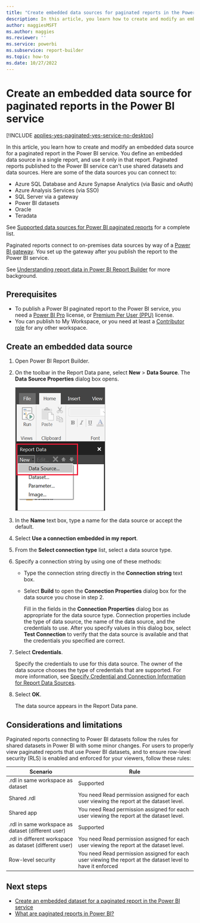 ```yaml
---
title: "Create embedded data sources for paginated reports in the Power BI service"
description: In this article, you learn how to create and modify an embedded data source in a paginated report in the Power BI service.
author: maggiesMSFT
ms.author: maggies
ms.reviewer: ''
ms.service: powerbi
ms.subservice: report-builder
ms.topic: how-to
ms.date: 10/27/2022
---
```


# Create an embedded data source for paginated reports in the Power BI service

[!INCLUDE [applies-yes-paginated-yes-service-no-desktop](../includes/applies-yes-paginated-yes-service-no-desktop.md)] 

In this article, you learn how to create and modify an embedded data source for a paginated report in the Power BI service. You define an embedded data source in a single report, and use it only in that report. Paginated reports published to the Power BI service can't use shared datasets and data sources. Here are some of the data sources you can connect to:

- Azure SQL Database and Azure Synapse Analytics (via Basic and oAuth)
- Azure Analysis Services (via SSO)
- SQL Server via a gateway
- Power BI datasets
- Oracle
- Teradata

See [Supported data sources for Power BI paginated reports](paginated-reports-data-sources.md) for a complete list.

Paginated reports connect to on-premises data sources by way of a [Power BI gateway](../connect-data/service-gateway-onprem.md). You set up the gateway after you publish the report to the Power BI service.

See [Understanding report data in Power BI Report Builder](report-builder-data.md) for more background.


## Prerequisites 

- To publish a Power BI paginated report to the Power BI service, you need a [Power BI Pro](../fundamentals/service-self-service-signup-for-power-bi.md) license, or [Premium Per User (PPU)](../enterprise/service-premium-per-user-faq.yml) license.
- You can publish to My Workspace, or you need at least a [Contributor role](../collaborate-share/service-roles-new-workspaces.md#workspace-roles) for any other workspace.

## Create an embedded data source
  
1. Open Power BI Report Builder.

1. On the toolbar in the Report Data pane, select **New** > **Data Source**. The **Data Source Properties** dialog box opens.

   ![New Data Source](media/paginated-reports-embedded-data-source/power-bi-paginated-new-data-source.png)
  
1. In the **Name** text box, type a name for the data source or accept the default.  
  
1. Select **Use a connection embedded in my report**.  
  
1. From the **Select connection type** list, select a data source type. 

1. Specify a connection string by using one of these methods:  
  
   - Type the connection string directly in the **Connection string** text box. 
  
   - Select **Build** to open the **Connection Properties** dialog box for the data source you chose in step 2.  
  
     Fill in the fields in the **Connection Properties** dialog box as appropriate for the data source type. Connection properties include the type of data source, the name of the data source, and the credentials to use. After you specify values in this dialog box, select **Test Connection** to verify that the data source is available and that the credentials you specified are correct.  
  
1. Select **Credentials**.  
  
   Specify the credentials to use for this data source. The owner of the data source chooses the type of credentials that are supported. For more information, see [Specify Credential and Connection Information for Report Data Sources](/sql/reporting-services/report-data/specify-credential-and-connection-information-for-report-data-sources).
  
1. Select **OK**.  
  
   The data source appears in the Report Data pane.

## Considerations and limitations

Paginated reports connecting to Power BI datasets follow the rules for shared datasets in Power BI with some minor changes.  For users to properly view paginated reports that use Power BI datasets, and to ensure row-level security (RLS) is enabled and enforced for your viewers, follow these rules:


|Scenario  |Rule  |
|---------|---------|
|.rdl in same workspace as dataset   | Supported |
|Shared .rdl | You need Read permission assigned for each user viewing the report at the dataset level.  |
|Shared app  |  You need Read permission assigned for each user viewing the report at the dataset level.  |
|.rdl in same workspace as dataset (different user)   | Supported  |
|.rdl in different workspace as dataset (different user)   |  You need Read permission assigned for each user viewing the report at the dataset level.     |
|Row-level security | You need Read permission assigned for each user viewing the report at the dataset level to have it enforced   |

## Next steps

- [Create an embedded dataset for a paginated report in the Power BI service](paginated-reports-create-embedded-dataset.md)
- [What are paginated reports in Power BI?](paginated-reports-report-builder-power-bi.md)
